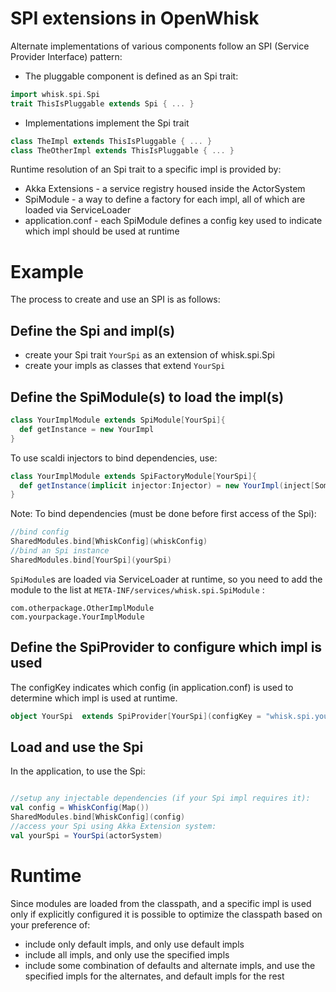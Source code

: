 # SPI extensions in OpenWhisk

Alternate implementations of various components follow an SPI (Service Provider Interface) pattern:
* The pluggable component is defined as an Spi trait:
```scala
import whisk.spi.Spi
trait ThisIsPluggable extends Spi { ... }
```
* Implementations implement the Spi trait
```scala
class TheImpl extends ThisIsPluggable { ... }
class TheOtherImpl extends ThisIsPluggable { ... }
```

Runtime resolution of an Spi trait to a specific impl is provided by:
* Akka Extensions - a service registry housed inside the ActorSystem
* SpiModule - a way to define a factory for each impl, all of which are loaded via ServiceLoader
* application.conf - each SpiModule defines a config key used to indicate which impl should be used at runtime

# Example

The process to create and use an SPI is as follows:

## Define the Spi and impl(s)

* create your Spi trait `YourSpi` as an extension of whisk.spi.Spi
* create your impls as classes that extend `YourSpi`

## Define the SpiModule(s) to load the impl(s)

```scala
class YourImplModule extends SpiModule[YourSpi]{
  def getInstance = new YourImpl
}
```

To use scaldi injectors to bind dependencies, use:
```scala
class YourImplModule extends SpiFactoryModule[YourSpi]{
  def getInstance(implicit injector:Injector) = new YourImpl(inject[SomeDependencyType])
}
```

Note: To bind dependencies (must be done before first access of the Spi):
```scala
//bind config
SharedModules.bind[WhiskConfig](whiskConfig)
//bind an Spi instance
SharedModules.bind[YourSpi](yourSpi)

```



`SpiModule`s are loaded via ServiceLoader at runtime, so you need to add the module to the list at
`META-INF/services/whisk.spi.SpiModule` :
```text
com.otherpackage.OtherImplModule
com.yourpackage.YourImplModule
```

## Define the SpiProvider to configure which impl is used

The configKey indicates which config (in application.conf) is used to determine which impl is used at runtime.
```scala
object YourSpi  extends SpiProvider[YourSpi](configKey = "whisk.spi.yourspi.impl")
```

## Load and use the Spi

In the application, to use the Spi:
```scala

//setup any injectable dependencies (if your Spi impl requires it):
val config = WhiskConfig(Map())
SharedModules.bind[WhiskConfig](config)
//access your Spi using Akka Extension system:
val yourSpi = YourSpi(actorSystem)

```


# Runtime

Since modules are loaded from the classpath, and a specific impl is used only if explicitly configured it is possible to optimize the classpath based on your preference of:
* include only default impls, and only use default impls
* include all impls, and only use the specified impls
* include some combination of defaults and alternate impls, and use the specified impls for the alternates, and default impls for the rest

